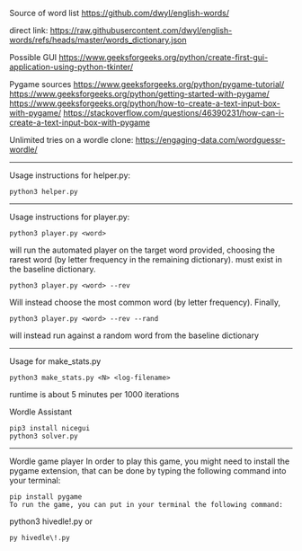 
Source of word list
https://github.com/dwyl/english-words/

direct link:
https://raw.githubusercontent.com/dwyl/english-words/refs/heads/master/words_dictionary.json

Possible GUI
https://www.geeksforgeeks.org/python/create-first-gui-application-using-python-tkinter/


Pygame sources
https://www.geeksforgeeks.org/python/pygame-tutorial/
https://www.geeksforgeeks.org/python/getting-started-with-pygame/
https://www.geeksforgeeks.org/python/how-to-create-a-text-input-box-with-pygame/
https://stackoverflow.com/questions/46390231/how-can-i-create-a-text-input-box-with-pygame

Unlimited tries on a wordle clone:
https://engaging-data.com/wordguessr-wordle/

---

Usage instructions for helper.py:
```
python3 helper.py
```
---

Usage instructions for player.py:
```
python3 player.py <word>
```
will run the automated player on the target word provided, choosing the rarest word (by letter frequency in the remaining dictionary). <word> must exist in the baseline dictionary.
```
python3 player.py <word> --rev
```
Will instead choose the most common word (by letter frequency). Finally, 
```
python3 player.py <word> --rev --rand
```
will instead run against a random word from the baseline dictionary

---

Usage  for make_stats.py
```
python3 make_stats.py <N> <log-filename>
```
runtime is about 5 minutes per 1000 iterations


Wordle Assistant
```
pip3 install nicegui
python3 solver.py
```
---
Wordle game player
In order to play this game, you might need to install the pygame extension, that can be done by typing the following command into your terminal:
```
pip install pygame
To run the game, you can put in your terminal the following command:
```
python3 hivedle\!.py
or
```
py hivedle\!.py

